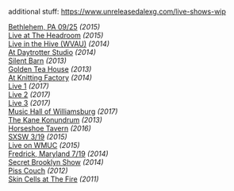 additional stuff: https://www.unreleasedalexg.com/live-shows-wip

[Bethlehem, PA 09/25](https://drive.google.com/open?id=1T9rmWpwQ1KuOI1yVW9Lps9C8puEYNKlO) _(2015)_  
[Live at The Headroom](https://mega.nz/#!tiB1TIQZ!OAOyd-4w3DPGOBnN5Qu5yLtPV29VoLMsP5gRhW0rG20) _(2015)_  
[Live in the Hive (WVAU)](https://mega.nz/#!o3Ig3ayK!icDETBIIDD6kuXuAa6oDnSsY54DkcB4Klc4AxGjGsp8) _(2014)_  
[At Daytrotter Studio](https://mega.nz/#!pmYV2QYA!EEstQOwqIWHaYfJCpUlw4M8f61V7YgI0FNHQyRcgA4c) _(2014)_  
[Silent Barn](https://drive.google.com/open?id=1CLRAYZa_3kcONltE7jjSH_Md-Rc-LT8G) _(2013)_  
[Golden Tea House](https://drive.google.com/open?id=1cKp6NfexJFQwvGSiOce32sSubVYSw3po) _(2013)_  
[At Knitting Factory](https://drive.google.com/open?id=1G3e14XQB0qsNTIVRCr_2QAMLKDdAx1aT) _(2014)_  
[Live 1](https://drive.google.com/open?id=1eg_n_MgShQXala7PcAY8o9rVQSkB4TSe) _(2017)_  
[Live 2](https://drive.google.com/open?id=1gZsYWWdcVyZ5cXgvfqOjILjistiAaVBH) _(2017)_  
[Live 3](https://drive.google.com/open?id=1LkPOPStyUymfUn5e1U8-N5jMNef8e3Gn) _(2017)_  
[Music Hall of Williamsburg](https://drive.google.com/open?id=1f5vOTqtW4ZcR1wy8_jt4eXhVmnt9d4Qd) _(2017)_  
[The Kane Konundrum](https://thekanekonundrum.bandcamp.com/album/alex-g-on-the-kane-konundrum) _(2013)_  
[Horseshoe Tavern](https://drive.google.com/open?id=1M6dQ5oc87pnVBIHHkE_fz07B7utDH9vQ) _(2016)_  
[SXSW 3/19](https://drive.google.com/open?id=1bmMxVcY00Ag2onKdAhirPAVJN-iw1QDL) _(2015)_  
[Live on WMUC](https://drive.google.com/open?id=1AGXIdVQ0Yk12CX9rw9optJDf5XLKvICo) _(2015)_  
[Fredrick, Maryland 7/19](https://drive.google.com/open?id=1S-FsdGUqybHa7WXP6lxkbN29UOITYAmR) _(2014)_  
[Secret Brooklyn Show](https://drive.google.com/open?id=1HyksEOOd9RCT5JBHnOTxS7a47z4vwq0s) _(2014)_  
[Piss Couch](https://drive.google.com/open?id=1Ke9eGBXTSG0h-wt2WFKnppEp0bNMxddB) _(2012)_  
[Skin Cells at The Fire](https://drive.google.com/open?id=1_uVBJcp-_K0A3t52_pfBqt482bXN2PD1) _(2011)_  
